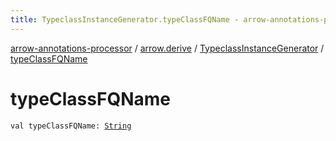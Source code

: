 ```yaml
---
title: TypeclassInstanceGenerator.typeClassFQName - arrow-annotations-processor
---
```


[arrow-annotations-processor](../../index.html) / [arrow.derive](../index.html) / [TypeclassInstanceGenerator](index.html) / [typeClassFQName](./type-class-f-q-name.html)

# typeClassFQName

`val typeClassFQName: `[`String`](https://kotlinlang.org/api/latest/jvm/stdlib/kotlin/-string/index.html)